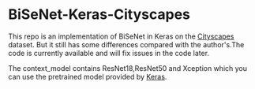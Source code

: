 # BiSeNet-Keras-Cityscapes
This repo is an implementation of BiSeNet in Keras on the [Cityscapes](https://www.cityscapes-dataset.com/) dataset. But it still has some differences compared with the author's.The code is currently available and will fix issues in the code later.

The context_model contains ResNet18,ResNet50 and Xception which you can use the pretrained model provided by [Keras](https://github.com/fchollet/deep-learning-models/releases).
